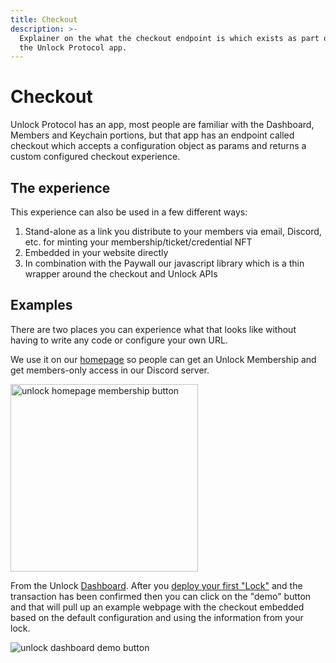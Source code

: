 ```yaml
---
title: Checkout
description: >-
  Explainer on the what the checkout endpoint is which exists as part of
  the Unlock Protocol app.
---
```


# Checkout

Unlock Protocol has an app, most people are familiar with the Dashboard, Members
and Keychain portions, but that app has an endpoint called checkout which accepts
a configuration object as params and returns a custom configured checkout experience.

## The experience

This experience can also be used in a few different ways:

1. Stand-alone as a link you distribute to your members via email, Discord, etc.
   for minting your membership/ticket/credential NFT
1. Embedded in your website directly
1. In combination with the Paywall our javascript library which is a thin
   wrapper around the checkout and Unlock APIs

## Examples

There are two places you can experience what that looks like without
having to write any code or configure your own URL.

We use it on our [homepage](https://unlock-protocol.com/)
so people can get an Unlock Membership and get members-only access in our Discord
server.

<p>
  <img alt="unlock homepage membership button" width="300" src="/img/tools/checkout/unlock-homepage-member-button.png"/>
</p>

From the Unlock [Dashboard](https://app.unlock-protocol.com/dashboard).
After you [deploy your first "Lock"](https://unlock-protocol.com/guides/how-to-create-a-lock/) and
the transaction has been confirmed then you can click on the "demo" button and
that will pull up an example webpage with the checkout embedded based on the default
configuration and using the information from your lock.

![unlock dashboard demo button](/img/tools/checkout/unlock-dashboard-demo-button.png)

